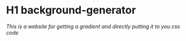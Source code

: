 # H1 background-generator

*This is a website for getting a gradient and directly putting it to you css code*
